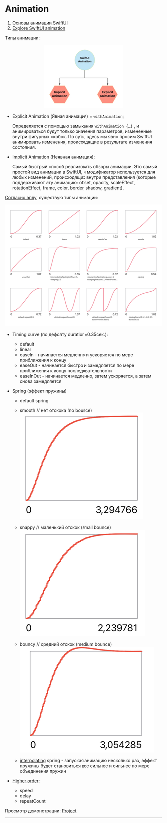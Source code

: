 # Animation

1. [Основы анимации SwiftUI](https://medium.com/simform-engineering/basics-of-swift-ui-animations-d1aa2485a5d9)
2. [Explore SwiftUI animation](https://developer.apple.com/videos/play/wwdc2023/10156/)



Типы анимации:

<div style="text-align: center;">
    <img src="https://github.com/eldaroid/pictures/blob/master/iOSWiki/Frameworks/SwiftUI/Animation/TypesOfAnimation.jpeg?raw=true" alt="Описание изображения" style="width: 50%; height: auto;">
</div>

* Explicit Animation (Явная анимация) = `withAnimation`;

    Определяется с помощью замыкания `withAnimation {…}` , и анимироваться будут только значения параметров, измененные внутри фигурных скобок. По сути, здесь мы явно просим SwiftUI анимировать изменения, происходящие в результате изменения состояния.

* Implicit Animation (Неявная анимация);

    Cамый быстрый способ реализовать обзоры анимации. Это самый простой вид анимации в SwiftUI, и модификатор используется для любых изменений, происходящих внутри представления (которые поддерживают эту анимацию: offset, opacity, scaleEffect, rotationEffect, frame, color, border, shadow, gradient).




[Согласно эплу](https://developer.apple.com/videos/play/wwdc2023/10156/), существую типы анимации:

![](https://github.com/eldaroid/pictures/blob/master/iOSWiki/Frameworks/SwiftUI/Animation/AnimationStyles.png?raw=true)

* Timing curve (по дефолту duration=0.35сек.): 
    * default 
    * linear
    * easeIn - начинается медленно и ускоряется по мере приближения к концу
    * easeOut - начинается быстро и замедляется по мере приближения к концу последовательности
    * easeInOut - начинается медленно, затем ускоряется, а затем снова замедляется

* Spring (эффект пружины)
    * default spring

    * smooth // нет отскока (no bounce)
        ![](https://github.com/eldaroid/pictures/blob/master/iOSWiki/Frameworks/SwiftUI/Animation/smooth.png?raw=true)
    
    * snappy // маленький отскок (small bounce)
        ![](https://github.com/eldaroid/pictures/blob/master/iOSWiki/Frameworks/SwiftUI/Animation/snappy.png?raw=true)
    
    * bouncy // средний отскок (medium bounce)
        ![](https://github.com/eldaroid/pictures/blob/master/iOSWiki/Frameworks/SwiftUI/Animation/bounce.png?raw=true)
    
    * [interpolating](/Swift/Glossary.md#экстраполяцияинтерполяция) spring - запуская анимацию несколько раз, эффект пружины будет становиться все сильнее и сильнее по мере объединения пружин

* [Higher order](/2%20ComputerScience/2.2%20Languages/2.2.2%20Paradigm/2.2.2.1%20Declarative/2.2.2.1.1%20FunctionalProgramming(FP).md): 
    * speed
    * delay
    * repeatCount



Просмотр демонстрации: [Project](./AnimationProject/)

----